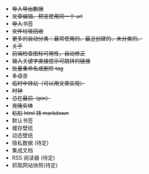 - ~~导入导出数据~~
- ~~文章编辑、预览使用同一个 url~~
- ~~导入书签~~
- ~~文件垃圾回收~~
- ~~更多的自动分类：最常使用的、最近创建的、未分类的、~~
- ~~关于~~
- ~~前端检查图标可用性，自动修正~~
- ~~输入关键字直接提示可跳转的链接~~
- ~~批量重命名或删除 tag~~
- ~~多语言~~
- ~~临时中转站（可以用文章实现）~~
- ~~时钟~~
- ~~总在最前（pin）~~
- ~~克隆实体~~
- ~~粘贴 html 转 markdown~~
- 默认书签
- 缓存壁纸
- 动态壁纸
- 隐私数据 (待定)
- 集成文档
- RSS 阅读器 (待定)
- 抓取网站快照(待定)
